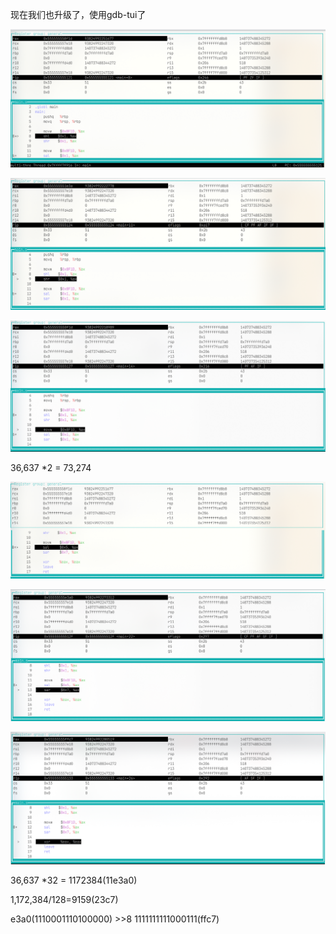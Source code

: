 现在我们也升级了，使用gdb-tui了

![image-20230521093147767](https://raw.githubusercontent.com/Limpol-Rao/image_host/main/img/202305210931373.png)

![image-20230521093428007](https://raw.githubusercontent.com/Limpol-Rao/image_host/main/img/202305210934624.png)



![image-20230521093952138](https://raw.githubusercontent.com/Limpol-Rao/image_host/main/img/202305210939681.png)

36,637 *2 = 73,274





![image-20230521094826106](https://raw.githubusercontent.com/Limpol-Rao/image_host/main/img/202305210948635.png)

![image-20230521095056638](https://raw.githubusercontent.com/Limpol-Rao/image_host/main/img/202305210950179.png)

![image-20230521095352917](https://raw.githubusercontent.com/Limpol-Rao/image_host/main/img/202305210953350.png)

36,637 *32 = 1172384(11e3a0)

1,172,384/128=9159(23c7)

e3a0(1110001110100000) >>8 1111111111000111(ffc7)